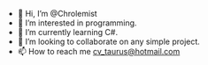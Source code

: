 - 👋 Hi, I’m @Chrolemist
- 👀 I’m interested in programming.
- 🌱 I’m currently learning C#.
- 💞️ I’m looking to collaborate on any simple project.
- 📫 How to reach me cv_taurus@hotmail.com

<!---
Chrolemist/Chrolemist is a ✨ special ✨ repository because its `README.md` (this file) appears on your GitHub profile.
You can click the Preview link to take a look at your changes.
--->
